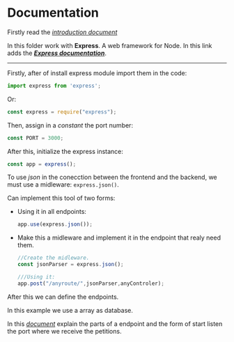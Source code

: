 # Documentation

Firstly read the [_introduction document_](Introduction.md)

In this folder work with __Express__. A web framework for Node. In this link adds the [___Express documentation___](https://expressjs.com/en/starter/hello-world.html).

---

Firstly, after of install express module import them in the code:
```javascript
import express from 'express';
```
Or:
```javascript
const express = require("express");
```
Then, assign in a _constant_ the port number:
```javascript
const PORT = 3000;
```
After this, initialize the express instance:
```javascript
const app = express();
```
To use _json_ in the conecction between the frontend and the backend, we must use a midleware: `express.json()`.

Can implement this tool of two forms:

* Using it in all endpoints:
    ```js
    app.use(express.json()); 
    ```
* Make this a midleware and implement it in the endpoint that realy need them.
    ```js
    //Create the midleware.
    const jsonParser = express.json(); 
    
    ///Using it:
    app.post("/anyroute/",jsonParser,anyControler); 
    ```

After this we can define the endpoints.

In this example we use a array as database. 

In this [_document_](index.mjs) explain the parts of a endpoint and the form of start listen the port where we receive the petitions.
